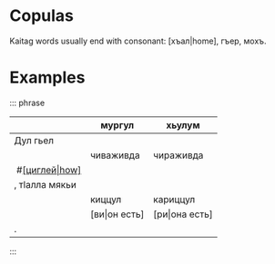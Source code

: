 # Copulas

Kaitag words usually end with consonant: [хъал|home], гъер, мохъ.

# Examples

::: phrase

|                                   | мургул        | хьулум         |
| --------------------------------- | ------------- | -------------- |
| Дул гьел                          |
|                                   | чиваживда     | чираживда      |
| &nbsp;#[[циглей\|how]](./cig.m4a) |
| , тӏалла мякьи                    |
|                                   | киццул        | кариццул       |
|                                   | [ви\|он есть] | [ри\|она есть] |
| .                                 |

:::
